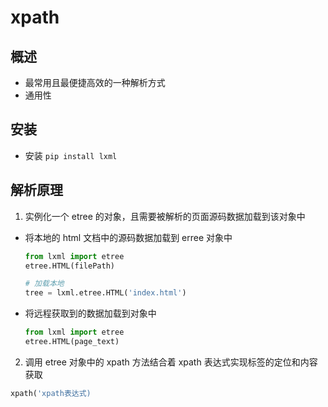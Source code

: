 # xpath

## 概述

+ 最常用且最便捷高效的一种解析方式
+ 通用性

## 安装

+ 安装 `pip install lxml`

## 解析原理

1. 实例化一个 etree 的对象，且需要被解析的页面源码数据加载到该对象中

  + 将本地的 html 文档中的源码数据加载到 erree 对象中

    ```py
    from lxml import etree
    etree.HTML(filePath)
    ```

    ```py
    # 加载本地
    tree = lxml.etree.HTML('index.html')
    ```

  + 将远程获取到的数据加载到对象中

    ```py
    from lxml import etree
    etree.HTML(page_text)
    ```

2. 调用 etree 对象中的 xpath 方法结合着 xpath 表达式实现标签的定位和内容获取

  ```py
  xpath('xpath表达式)
  ```

  ```py

  ```

